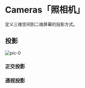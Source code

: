 # Cameras「照相机」
定义三维空间到二维屏幕的投影方式。
## 投影
![pic-0](https://raw.githubusercontent.com/LouisTsang-jk/Learn-Web/master/image/cameras-1.png)
### 正交投影

### 透视投影

